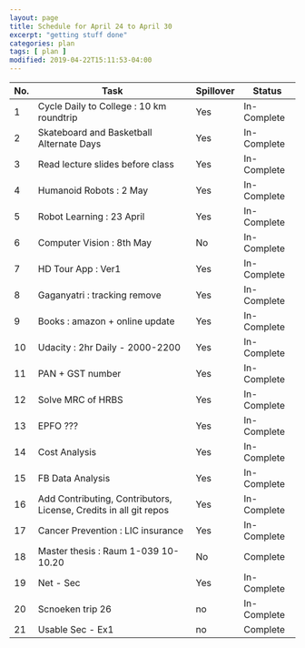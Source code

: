 ```yaml
---
layout: page
title: Schedule for April 24 to April 30
excerpt: "getting stuff done"
categories: plan
tags: [ plan ]
modified: 2019-04-22T15:11:53-04:00
---
```



| No. | Task | Spillover | Status |
|-------|--------|---------|---------|
| 1 | Cycle Daily to College : 10 km roundtrip | Yes | In-Complete |
| 2 | Skateboard and Basketball Alternate Days |  Yes | In-Complete |
| 3 | Read lecture slides before class | Yes | In-Complete |
| 4 | Humanoid Robots : 2 May | Yes | In-Complete |
| 5 | Robot Learning : 23 April |  Yes | In-Complete |
| 6 | Computer Vision : 8th May| No | In-Complete |
| 7 | HD Tour App : Ver1 | Yes | In-Complete |
| 8 | Gaganyatri : tracking remove | Yes | In-Complete |
| 9 | Books : amazon + online update | Yes | In-Complete |
| 10 | Udacity : 2hr Daily - 2000-2200 |  Yes | In-Complete |
| 11 | PAN + GST number | Yes | In-Complete |
| 12 | Solve MRC of HRBS | Yes | In-Complete |
| 13 | EPFO ??? | Yes | In-Complete |
| 14 | Cost Analysis | Yes | In-Complete |
| 15 | FB Data Analysis | Yes | In-Complete |
| 16 | Add Contributing, Contributors, License, Credits in all git repos | Yes | In-Complete |
| 17 | Cancer Prevention : LIC insurance | Yes | In-Complete |
| 18 | Master thesis : Raum 1-039 10-10.20 | No | Complete |
| 19 | Net - Sec| Yes| In-Complete|
| 20 | Scnoeken trip 26| no| In-Complete |
| 21 | Usable Sec - Ex1| no| Complete |
